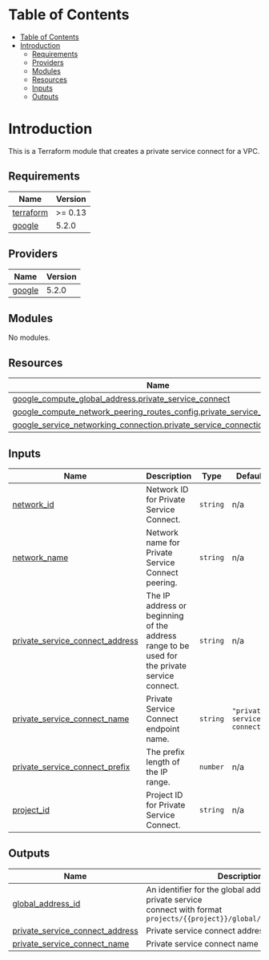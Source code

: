 # Table of Contents

- [Table of Contents](#table-of-contents)
- [Introduction](#introduction)
  - [Requirements](#requirements)
  - [Providers](#providers)
  - [Modules](#modules)
  - [Resources](#resources)
  - [Inputs](#inputs)
  - [Outputs](#outputs)

# Introduction

This is a Terraform module that creates a private service connect for a VPC.

## Requirements

| Name                                                                      | Version |
| ------------------------------------------------------------------------- | ------- |
| <a name="requirement_terraform"></a> [terraform](#requirement\_terraform) | >= 0.13 |
| <a name="requirement_google"></a> [google](#requirement\_google)          | 5.2.0   |

## Providers

| Name                                                       | Version |
| ---------------------------------------------------------- | ------- |
| <a name="provider_google"></a> [google](#provider\_google) | 5.2.0   |

## Modules

No modules.

## Resources

| Name                                                                                                                                                                                           | Type     |
| ---------------------------------------------------------------------------------------------------------------------------------------------------------------------------------------------- | -------- |
| [google_compute_global_address.private_service_connect](https://registry.terraform.io/providers/hashicorp/google/5.2.0/docs/resources/compute_global_address)                                  | resource |
| [google_compute_network_peering_routes_config.private_service_connection](https://registry.terraform.io/providers/hashicorp/google/5.2.0/docs/resources/compute_network_peering_routes_config) | resource |
| [google_service_networking_connection.private_service_connection](https://registry.terraform.io/providers/hashicorp/google/5.2.0/docs/resources/service_networking_connection)                 | resource |

## Inputs

| Name                                                                                                                                  | Description                                                                                  | Type     | Default                     | Required |
| ------------------------------------------------------------------------------------------------------------------------------------- | -------------------------------------------------------------------------------------------- | -------- | --------------------------- | :------: |
| <a name="input_network_id"></a> [network\_id](#input\_network\_id)                                                                    | Network ID for Private Service Connect.                                                      | `string` | n/a                         |   yes    |
| <a name="input_network_name"></a> [network\_name](#input\_network\_name)                                                              | Network name for Private Service Connect peering.                                            | `string` | n/a                         |   yes    |
| <a name="input_private_service_connect_address"></a> [private\_service\_connect\_address](#input\_private\_service\_connect\_address) | The IP address or beginning of the address range to be used for the private service connect. | `string` | n/a                         |   yes    |
| <a name="input_private_service_connect_name"></a> [private\_service\_connect\_name](#input\_private\_service\_connect\_name)          | Private Service Connect endpoint name.                                                       | `string` | `"private-service-connect"` |    no    |
| <a name="input_private_service_connect_prefix"></a> [private\_service\_connect\_prefix](#input\_private\_service\_connect\_prefix)    | The prefix length of the IP range.                                                           | `number` | n/a                         |   yes    |
| <a name="input_project_id"></a> [project\_id](#input\_project\_id)                                                                    | Project ID for Private Service Connect.                                                      | `string` | n/a                         |   yes    |

## Outputs

| Name                                                                                                                                    | Description                                                                                                                                   |
| --------------------------------------------------------------------------------------------------------------------------------------- | --------------------------------------------------------------------------------------------------------------------------------------------- |
| <a name="output_global_address_id"></a> [global\_address\_id](#output\_global\_address\_id)                                             | An identifier for the global address created for the private service <br>connect with format `projects/{{project}}/global/addresses/{{name}}` |
| <a name="output_private_service_connect_address"></a> [private\_service\_connect\_address](#output\_private\_service\_connect\_address) | Private service connect address                                                                                                               |
| <a name="output_private_service_connect_name"></a> [private\_service\_connect\_name](#output\_private\_service\_connect\_name)          | Private service connect name                                                                                                                  |
